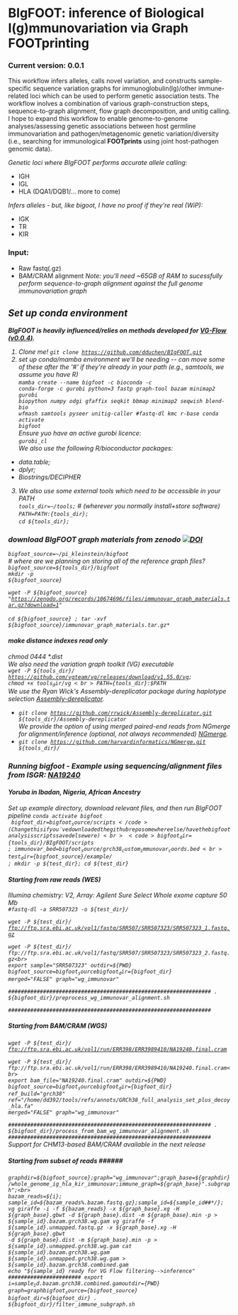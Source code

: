 # BIgFOOT: inference of Biological I(g)mmunovariation via Graph FOOTprinting
### Current version: 0.0.1

This workflow infers alleles, calls novel variation, and constructs sample-specific sequence variation graphs for immunoglobulin(Ig)/other immune-related loci which can be used to perform genetic association tests. The workflow inolves a combination of various graph-construction steps, sequence-to-graph alignment, flow graph decomposition, and unitig calling.<br>
I hope to expand this workflow to enable genome-to-genome analyses/assessing genetic associations between host germline immunovariation and pathogen/metagenomic genetic variation/diversity (i.e., searching for immunological <b>FOOTprints</b> using joint host-pathogen genomic data).

<i>Genetic loci where BIgFOOT performs accurate allele calling:</i>
- IGH
- IGL
- HLA (DQA1/DQB1/... more to come)<br>

<i>Infers alleles - but, like bigoot, I have no proof if they're real (WiP):</i><br>
- IGK
- TR
- KIR

### Input: 
- Raw fastq(.gz)
- BAM/CRAM alignment
<i>Note: you'll need ~65GB of RAM to sucessfully perform sequence-to-graph alignment against the full genome immunovariation graph

## Set up conda environment
<b>BIgFOOT is heavily influenced/relies on methods developed for <a href="https://bitbucket.org/jbaaijens/vg-flow/src/master/">VG-Flow (v0.0.4)</a>. </b>

1) Clone me! <code>git clone https://github.com/dduchen/BIgFOOT.git</code>
2) set up conda/mamba environment we'll be needing -- can move some of these after the '#' if they're already in your path (e.g., samtools, we assume you have R)<br>
<code>mamba create --name bigfoot -c bioconda -c conda-forge -c gurobi python=3 fastp graph-tool bazam minimap2 gurobi biopython numpy odgi gfaffix seqkit bbmap minimap2 seqwish blend-bio wfmash samtools pyseer unitig-caller #fastq-dl kmc r-base
conda activate bigfoot </code><br>
Ensure yuo have an active gurobi licence:<br>
<code>gurobi_cl</code><br>
<i>We also use the following R/bioconductor packages: </i><br>
- data.table;
- dplyr;
- Biostrings/DECIPHER </code>

3) We also use some external tools which need to be accessible in your PATH<br>
<code>tools_dir=~/tools;</code> # (wherever you normally install+store software)<br>
<code>PATH=$PATH:${tools_dir};</code><br>
<code>cd ${tools_dir};</code><br>

### download BIgFOOT graph materials from zenodo <a href="https://doi.org/10.5281/zenodo.10674696"><img src="https://zenodo.org/badge/DOI/10.5281/zenodo.10674696.svg" alt="DOI"></a><br>

<code>bigfoot_source=~/pi_kleinstein/bigfoot</code><br> # where are we planning on storing all of the reference graph files?
<code>bigfoot_source=${tools_dir}/bigfoot</code><br>
<code>mkdir -p ${bigfoot_source} </code><br>

<code>wget -P ${bigfoot_source} "https://zenodo.org/records/10674696/files/immunovar_graph_materials.tar.gz?download=1" </code><br>
<code>cd ${bigfoot_source} ; tar -xvf ${bigfoot_source}/immunovar_graph_materials.tar.gz*</code><br>
#### make distance indexes read only<br>
chmod 0444 *.dist<br>
We also need the variation graph toolkit (VG) executable<br>
<code>wget -P ${tools_dir}/ https://github.com/vgteam/vg/releases/download/v1.55.0/vg; chmod +x ${tools_dir}/vg <br>
PATH=${tools_dir}:$PATH</code><br>
We use the Ryan Wick's Assembly-dereplicator package during haplotype selection <a href="https://github.com/rrwick/Assembly-Dereplicator">Assembly-dereplicator</a>.<br>
- <code>git clone https://github.com/rrwick/Assembly-dereplicator.git ${tools_dir}/Assembly-dereplicator </code><br>
We provide the option of using merged paired-end reads from NGmerge for alignment/inference (optional, not always recommended) <a href="https://github.com/harvardinformatics/NGmerge">NGmerge</a>.<br></code>
- <code>git clone https://github.com/harvardinformatics/NGmerge.git ${tools_dir}/ </code><br>

### Running bigfoot - Example using sequencing/alignment files from ISGR: <a href="https://www.internationalgenome.org/data-portal/sample/NA19240">NA19240</a><br>
#### Yoruba in Ibadan, Nigeria, African Ancestry

Set up example directory, download relevant files, and then run BIgFOOT pipeline
<code>conda activate bigfoot<br>
bigfoot_dir=${bigfoot_source}/scripts</code> (Change this if you've downloaded the github repo somewhere else/have the bigfoot analysis scripts saved elsewere)<br>
<code>bigfoot_dir=${tools_dir}/BIgFOOT/scripts ; immunovar_bed=${bigfoot_source}/grch38_custom_immunovar_coords.bed<br>
test_dir=${bigfoot_source}/example/ ; mkdir -p ${test_dir}; cd ${test_dir}<br></code>

#### Starting from raw reads (WES)<br>
<i>Illumina chemistry: V2, Array: Agilent Sure Select Whole exome capture 50 Mb</i><br>
<code>#fastq-dl -a SRR507323 -o ${test_dir}/<br>
wget -P ${test_dir}/ ftp://ftp.sra.ebi.ac.uk/vol1/fastq/SRR507/SRR507323/SRR507323_1.fastq.gz<br>
wget -P ${test_dir}/ ftp://ftp.sra.ebi.ac.uk/vol1/fastq/SRR507/SRR507323/SRR507323_2.fastq.gz<br> 
export sample="SRR507323" outdir=${PWD} bigfoot_source=${bigfoot_source} bigfoot_dir=${bigfoot_dir} merged="FALSE" graph="wg_immunovar"<br>
################################################################
. ${bigfoot_dir}/preprocess_wg_immunovar_alignment.sh<br>
################################################################</code>

##### Starting from BAM/CRAM (WGS)<br>
<code>wget -P ${test_dir}/ ftp://ftp.sra.ebi.ac.uk/vol1/run/ERR398/ERR3989410/NA19240.final.cram<br>
wget -P ${test_dir}/ ftp://ftp.sra.ebi.ac.uk/vol1/run/ERR398/ERR3989410/NA19240.final.cram<br>
export bam_file="NA19240.final.cram" outdir=${PWD} bigfoot_source=${bigfoot_source} bigfoot_dir=${bigfoot_dir} ref_build="grch38" ref="/home/dd392/tools/refs/annots/GRCh38_full_analysis_set_plus_decoy_hla.fa" merged="FALSE" graph="wg_immunovar"<br>
################################################################
. ${bigfoot_dir}/process_from_bam_wg_immunovar_alignment.sh
################################################################</code><br>
<i>Support for CHM13-based BAM/CRAM available in the next release</i>

##### Starting from subset of reads ######<br>
<code>graphdir=${bigfoot_source};graph="wg_immunovar";graph_base=${graphdir}/whole_genome_ig_hla_kir_immunovar;immune_graph=${graph_base}".subgraph";<br>
bazam_reads=${i};
sample_id=${bazam_reads%.bazam.fastq.gz};sample_id=${sample_id##*\/};
vg giraffe -i -f ${bazam_reads} -x ${graph_base}.xg -H ${graph_base}.gbwt -d ${graph_base}.dist -m ${graph_base}.min -p > ${sample_id}.bazam.grch38.wg.gam
vg giraffe -f ${sample_id}.unmapped.fastq.gz -x ${graph_base}.xg -H ${graph_base}.gbwt -d ${graph_base}.dist -m ${graph_base}.min -p > ${sample_id}.unmapped.grch38.wg.gam
cat ${sample_id}.bazam.grch38.wg.gam ${sample_id}.unmapped.grch38.wg.gam > ${sample_id}.bazam.grch38.combined.gam
echo "${sample_id} ready for VG Flow filtering-->inference"
#######################
export i=${sample_id}.bazam.grch38.combined.gam outdir=${PWD} graph=${graph} bigfoot_source=${bigfoot_source} bigfoot_dir=${bigfoot_dir}
. ${bigfoot_dir}/filter_immune_subgraph.sh



